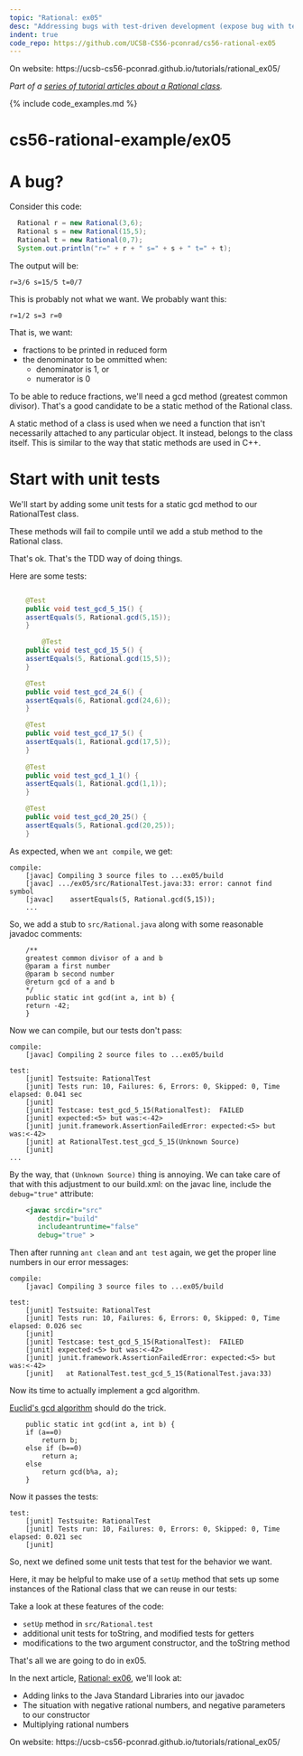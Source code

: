 ```yaml
---
topic: "Rational: ex05"
desc: "Addressing bugs with test-driven development (expose bug with test first, then make test pass to squash bug)"
indent: true
code_repo: https://github.com/UCSB-CS56-pconrad/cs56-rational-ex05
---
```


<div class="github-preview-only">On website: https://ucsb-cs56-pconrad.github.io/tutorials/rational_ex05/</div>


<em>Part of a [series of tutorial articles about a Rational class](/tutorials/rational/).</em>

{% include code_examples.md %}


# cs56-rational-example/ex05


# A bug?

Consider this code:

```Java
  Rational r = new Rational(3,6);
  Rational s = new Rational(15,5);
  Rational t = new Rational(0,7);
  System.out.println("r=" + r + " s=" + s + " t=" + t);
```

The output will be:

```
r=3/6 s=15/5 t=0/7
```

This is probably not what we want.  We probably want this:

```
r=1/2 s=3 r=0
```

That is, we want:

* fractions to be printed in reduced form
* the denominator to be ommitted when:
    * denominator is 1, or
    * numerator is 0

To be able to reduce fractions, we'll need a gcd method (greatest common divisor).
That's a good candidate to be a static method of the Rational class.


A static method of a class is used when we need a function that isn't necessarily
attached to any particular object.  It instead, belongs to the class itself.
This is similar to the way that static methods are used in C++.

# Start with unit tests

We'll start by adding some unit tests for a static gcd method to our RationalTest class.

These methods will fail to compile until we add a stub method to the Rational class.

That's ok.  That's the TDD way of doing things.

Here are some tests:

```Java

    @Test
    public void test_gcd_5_15() {
	assertEquals(5, Rational.gcd(5,15));
    }

        @Test
    public void test_gcd_15_5() {
	assertEquals(5, Rational.gcd(15,5));
    }

    @Test
    public void test_gcd_24_6() {
	assertEquals(6, Rational.gcd(24,6));
    }

    @Test
    public void test_gcd_17_5() {
	assertEquals(1, Rational.gcd(17,5));
    }
    
    @Test
    public void test_gcd_1_1() {
	assertEquals(1, Rational.gcd(1,1));
    }

    @Test
    public void test_gcd_20_25() {
	assertEquals(5, Rational.gcd(20,25));
    }
```

As expected, when we `ant compile`, we get:

```
compile:
    [javac] Compiling 3 source files to ...ex05/build
    [javac] .../ex05/src/RationalTest.java:33: error: cannot find symbol
    [javac]    assertEquals(5, Rational.gcd(5,15));
    ...
```

So, we add a stub to `src/Rational.java` along with some reasonable javadoc comments:

```
    /** 
	greatest common divisor of a and b
	@param a first number
	@param b second number
	@return gcd of a and b
    */
    public static int gcd(int a, int b) {
	return -42;
    }
```

Now we can compile, but our tests don't pass:

```
compile:
    [javac] Compiling 2 source files to ...ex05/build

test:
    [junit] Testsuite: RationalTest
    [junit] Tests run: 10, Failures: 6, Errors: 0, Skipped: 0, Time elapsed: 0.041 sec
    [junit]
    [junit] Testcase: test_gcd_5_15(RationalTest):	FAILED
    [junit] expected:<5> but was:<-42>
    [junit] junit.framework.AssertionFailedError: expected:<5> but was:<-42>
    [junit] at RationalTest.test_gcd_5_15(Unknown Source)
    [junit]
...				
```

By the way, that `(Unknown Source)` thing is annoying.  We can take care of that with this adjustment to our build.xml: on the javac line, include the `debug="true"` attribute:

```xml
    <javac srcdir="src"
	   destdir="build"
	   includeantruntime="false"
	   debug="true" >

```

Then after running `ant clean` and `ant test` again, we get the proper line numbers in our error messages:

```
compile:
    [javac] Compiling 3 source files to ...ex05/build

test:
    [junit] Testsuite: RationalTest
    [junit] Tests run: 10, Failures: 6, Errors: 0, Skipped: 0, Time elapsed: 0.026 sec
    [junit]
    [junit] Testcase: test_gcd_5_15(RationalTest):	FAILED
    [junit] expected:<5> but was:<-42>
    [junit] junit.framework.AssertionFailedError: expected:<5> but was:<-42>
    [junit]   at RationalTest.test_gcd_5_15(RationalTest.java:33)
```

Now its time to actually implement a gcd algorithm.

[Euclid's gcd algorithm](https://en.wikipedia.org/wiki/Euclidean_algorithm) should do the trick.

```
    public static int gcd(int a, int b) {
	if (a==0)
	    return b;
	else if (b==0)
	    return a;
	else
	    return gcd(b%a, a);
    }
```

Now it passes the tests:

```
test:
    [junit] Testsuite: RationalTest
    [junit] Tests run: 10, Failures: 0, Errors: 0, Skipped: 0, Time elapsed: 0.021 sec
    [junit]
```

So, next we defined some unit tests that test for the behavior we want.

Here, it may be helpful to make use of a `setUp` method that sets up some
instances of the Rational class that we can reuse in our tests:

Take a look at these features of the code:

* `setUp` method in `src/Rational.test`
* additional unit tests for toString, and modified tests for getters
* modifications to the two argument constructor, and the toString method

That's all we are going to do in ex05.

In the next article, [Rational: ex06](https://ucsb-cs56-pconrad.github.io/tutorials/rational_ex06/), we'll look at:

* Adding links to the Java Standard Libraries into our javadoc
* The situation with negative rational numbers, and negative parameters to our constructor
* Multiplying rational numbers


<div class="github-preview-only">On website: https://ucsb-cs56-pconrad.github.io/tutorials/rational_ex05/</div>

